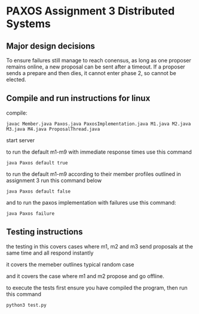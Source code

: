 # PAXOS Assignment 3 Distributed Systems 

## Major design decisions
To ensure failures still manage to reach conensus, as long as one proposer remains online, a new proposal can be sent after a timeout. If a proposer sends a prepare and then dies, it cannot enter phase 2, so cannot be elected. 




## Compile and run instructions for linux 
compile:
```
javac Member.java Paxos.java PaxosImplementation.java M1.java M2.java M3.java M4.java ProposalThread.java
```
start server  

to run the default m1-m9 with immediate response times use this command

```
java Paxos default true
```

to run the default m1-m9 according to their member profiles outlined in assignment 3 run this command below
```
java Paxos default false
```

and to run the paxos implementation with failures use this command: 
```
java Paxos failure
```



## Testing instructions
the testing in this covers cases where m1, m2 and m3 send proposals at the same time and all respond instantly  

it covers the memeber outlines typical random case  

and it covers the case where m1 and m2 propose and go offline. 

to execute the tests first ensure you have compiled the program, then run this command 
```
python3 test.py 
```
